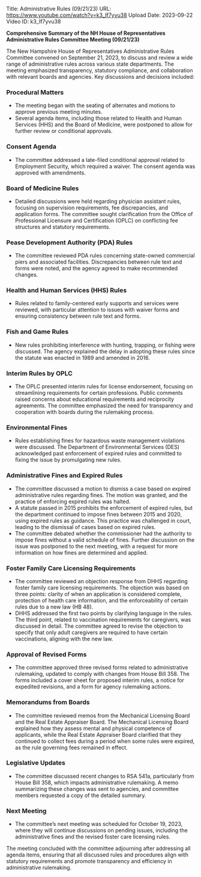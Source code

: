 Title: Administrative Rules (09/21/23)
URL: https://www.youtube.com/watch?v=k3_If7yvu38
Upload Date: 2023-09-22
Video ID: k3_If7yvu38

**Comprehensive Summary of the NH House of Representatives Administrative Rules Committee Meeting (09/21/23)**

The New Hampshire House of Representatives Administrative Rules Committee convened on September 21, 2023, to discuss and review a wide range of administrative rules across various state departments. The meeting emphasized transparency, statutory compliance, and collaboration with relevant boards and agencies. Key discussions and decisions included:

### **Procedural Matters**
- The meeting began with the seating of alternates and motions to approve previous meeting minutes.
- Several agenda items, including those related to Health and Human Services (HHS) and the Board of Medicine, were postponed to allow for further review or conditional approvals.

### **Consent Agenda**
- The committee addressed a late-filed conditional approval related to Employment Security, which required a waiver. The consent agenda was approved with amendments.

### **Board of Medicine Rules**
- Detailed discussions were held regarding physician assistant rules, focusing on supervision requirements, fee discrepancies, and application forms. The committee sought clarification from the Office of Professional Licensure and Certification (OPLC) on conflicting fee structures and statutory requirements.

### **Pease Development Authority (PDA) Rules**
- The committee reviewed PDA rules concerning state-owned commercial piers and associated facilities. Discrepancies between rule text and forms were noted, and the agency agreed to make recommended changes.

### **Health and Human Services (HHS) Rules**
- Rules related to family-centered early supports and services were reviewed, with particular attention to issues with waiver forms and ensuring consistency between rule text and forms.

### **Fish and Game Rules**
- New rules prohibiting interference with hunting, trapping, or fishing were discussed. The agency explained the delay in adopting these rules since the statute was enacted in 1989 and amended in 2016.

### **Interim Rules by OPLC**
- The OPLC presented interim rules for license endorsement, focusing on streamlining requirements for certain professions. Public comments raised concerns about educational requirements and reciprocity agreements. The committee emphasized the need for transparency and cooperation with boards during the rulemaking process.

### **Environmental Fines**
- Rules establishing fines for hazardous waste management violations were discussed. The Department of Environmental Services (DES) acknowledged past enforcement of expired rules and committed to fixing the issue by promulgating new rules.

### **Administrative Fines and Expired Rules**
- The committee discussed a motion to dismiss a case based on expired administrative rules regarding fines. The motion was granted, and the practice of enforcing expired rules was halted.
- A statute passed in 2015 prohibits the enforcement of expired rules, but the department continued to impose fines between 2015 and 2020, using expired rules as guidance. This practice was challenged in court, leading to the dismissal of cases based on expired rules.
- The committee debated whether the commissioner had the authority to impose fines without a valid schedule of fines. Further discussion on the issue was postponed to the next meeting, with a request for more information on how fines are determined and applied.

### **Foster Family Care Licensing Requirements**
- The committee reviewed an objection response from DHHS regarding foster family care licensing requirements. The objection was based on three points: clarity of when an application is considered complete, protection of health care information, and the enforceability of certain rules due to a new law (HB 48).
- DHHS addressed the first two points by clarifying language in the rules. The third point, related to vaccination requirements for caregivers, was discussed in detail. The committee agreed to revise the objection to specify that only adult caregivers are required to have certain vaccinations, aligning with the new law.

### **Approval of Revised Forms**
- The committee approved three revised forms related to administrative rulemaking, updated to comply with changes from House Bill 358. The forms included a cover sheet for proposed interim rules, a notice for expedited revisions, and a form for agency rulemaking actions.

### **Memorandums from Boards**
- The committee reviewed memos from the Mechanical Licensing Board and the Real Estate Appraiser Board. The Mechanical Licensing Board explained how they assess mental and physical competence of applicants, while the Real Estate Appraiser Board clarified that they continued to collect fees during a period when some rules were expired, as the rule governing fees remained in effect.

### **Legislative Updates**
- The committee discussed recent changes to RSA 541a, particularly from House Bill 358, which impacts administrative rulemaking. A memo summarizing these changes was sent to agencies, and committee members requested a copy of the detailed summary.

### **Next Meeting**
- The committee’s next meeting was scheduled for October 19, 2023, where they will continue discussions on pending issues, including the administrative fines and the revised foster care licensing rules.

The meeting concluded with the committee adjourning after addressing all agenda items, ensuring that all discussed rules and procedures align with statutory requirements and promote transparency and efficiency in administrative rulemaking.